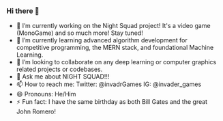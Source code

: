 ### Hi there 👋

- 🔭 I’m currently working on the Night Squad project! It's a video game (MonoGame) and so much more!  Stay tuned!
- 🌱 I’m currently learning advanced algorithm development for competitive programming, the MERN stack, and foundational Machine Learning.
- 👯 I’m looking to collaborate on any deep learning or computer graphics related projects or codebases.
- 💬 Ask me about NIGHT SQUAD!!!
- 📫 How to reach me: Twitter: @invadrGames  IG: @invader_games
- 😄 Pronouns: He/Him
- ⚡ Fun fact: I have the same birthday as both Bill Gates and the great John Romero!

